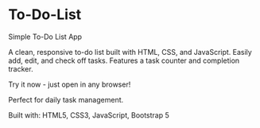 # To-Do-List
Simple To-Do List App

A clean, responsive to-do list built with HTML, CSS, and JavaScript. Easily add, edit, and check off tasks. Features a task counter and completion tracker.

Try it now - just open in any browser!

Perfect for daily task management.

Built with: HTML5, CSS3, JavaScript, Bootstrap 5
